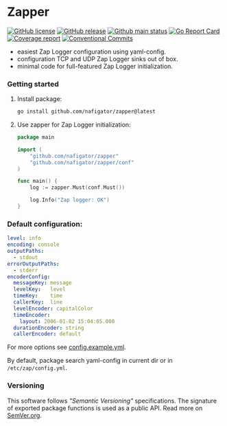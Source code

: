 # Zapper
[![GitHub license][License img]][License src] [![GitHub release][Release img]][Release src] [![Github main status][Github main status badge]][Github main status src] [![Go Report Card][Go Report Card badge]][Go Report Card src] [![Coverage report][Codecov report badge]][Codecov report src] [![Conventional Commits][Conventional commits badge]][Conventional commits src]

- easiest Zap Logger configuration using yaml-config.
- configuration TCP and UDP Zap Logger sinks out of box.
- minimal code for full-featured Zap Logger initialization. 

### Getting started
1. Install package:
    ```sh
    go install github.com/nafigator/zapper@latest
    ```
2. Use zapper for Zap Logger initialization:
	```go
	package main

	import (
		"github.com/nafigator/zapper"
		"github.com/nafigator/zapper/conf"
	)

	func main() {
		log := zapper.Must(conf.Must())

		log.Info("Zap logger: OK")
	}
	```

### Default configuration:
```yaml
level: info
encoding: console
outputPaths:
  - stdout
errorOutputPaths:
  - stderr
encoderConfig:
  messageKey: message
  levelKey:   level
  timeKey:    time
  callerKey:  line
  levelEncoder: capitalColor
  timeEncoder:
    layout: 2006-01-02 15:04:05.000
  durationEncoder: string
  callerEncoder: default
```

For more options see [config.example.yml][Config example].

By default, package search yaml-config in current dir or in `/etc/zap/config.yml`.

### Versioning
This software follows *"Semantic Versioning"* specifications. The signature of exported package functions is used
as a public API. Read more on [SemVer.org][semver src].

[License img]: https://img.shields.io/github/license/nafigator/zapper?color=teal
[License src]: https://www.tldrlegal.com/license/mit-license
[Release img]: https://img.shields.io/github/v/tag/nafigator/zapper?logo=github&color=teal
[Release src]: https://github.com/nafigator/zapper
[Conventional commits src]: https://conventionalcommits.org
[Conventional commits badge]: https://img.shields.io/badge/Conventional%20Commits-1.0.0-teal.svg
[Config example]: https://github.com/nafigator/zapper/blob/main/config.example.yml
[semver src]: http://semver.org
[Github main status src]: https://github.com/nafigator/zapper/tree/main
[Github main status badge]: https://github.com/nafigator/zapper/actions/workflows/go.yml/badge.svg?branch=main
[Go Report Card src]: https://goreportcard.com/report/github.com/nafigator/zapper
[Go Report Card badge]: https://goreportcard.com/badge/github.com/nafigator/zapper
[Codecov report src]: https://app.codecov.io/gh/nafigator/zapper/tree/main
[Codecov report badge]: https://codecov.io/gh/nafigator/zapper/branch/main/graph/badge.svg
